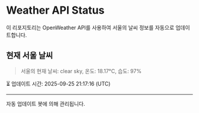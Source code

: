 
# Weather API Status

이 리포지토리는 OpenWeather API를 사용하여 서울의 날씨 정보를 자동으로 업데이트합니다.

## 현재 서울 날씨
> 서울의 현재 날씨: clear sky, 온도: 18.17°C, 습도: 97%

⏳ 업데이트 시간: 2025-09-25 21:17:16 (UTC)

---
자동 업데이트 봇에 의해 관리됩니다.
